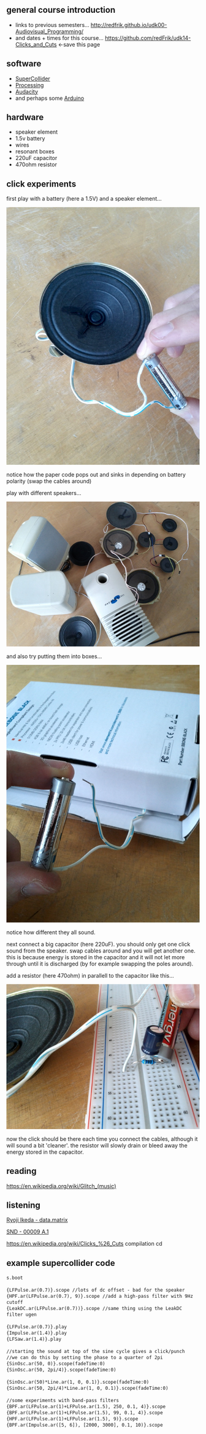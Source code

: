 general course introduction
--------------------

* links to previous semesters... <http://redfrik.github.io/udk00-Audiovisual_Programming/>
* and dates + times for this course... <https://github.com/redFrik/udk14-Clicks_and_Cuts> <-save this page


software
--

* [SuperCollider](http://supercollider.github.io/download.html)
* [Processing](http://processing.org)
* [Audacity](http://audacityteam.org)
* and perhaps some [Arduino](http://www.arduino.cc)


hardware
--

* speaker element
* 1.5v battery
* wires
* resonant boxes
* 220uF capacitor
* 470ohm resistor

click experiments
--

first play with a battery (here a 1.5V) and a speaker element...

![battery_speaker.jpg](battery_speaker.jpg?raw=true "battery_speaker.jpg")

notice how the paper code pops out and sinks in depending on battery polarity (swap the cables around)

play with different speakers...

![speakers.jpg](speakers.jpg?raw=true "speakers.jpg")

and also try putting them into boxes...

![speaker_box.jpg](speaker_box.jpg?raw=true "speaker_box.jpg")

notice how different they all sound.

next connect a big capacitor (here 220uF). you should only get one click sound from the speaker. swap cables around and you will get another one. this is because energy is stored in the capacitor and it will not let more through until it is discharged (by for example swapping the poles around).

add a resistor (here 470ohm) in parallell to the capacitor like this...

![filter.jpg](filter.jpg?raw=true "filter.jpg")

now the click should be there each time you connect the cables, although it will sound a bit 'cleaner'. the resistor will slowly drain or bleed away the energy stored in the capacitor.

reading
--

https://en.wikipedia.org/wiki/Glitch_(music)


listening
--

[Ryoji Ikeda - data.matrix](https://youtu.be/F5hhFMSAuf4)

[SND - 00009 A.1](https://youtu.be/EqCjyu9YjMs)

<https://en.wikipedia.org/wiki/Clicks_%26_Cuts> compilation cd

example supercollider code
--

```
s.boot

{LFPulse.ar(0.7)}.scope //lots of dc offset - bad for the speaker
{HPF.ar(LFPulse.ar(0.7), 9)}.scope //add a high-pass filter with 9Hz cutoff
{LeakDC.ar(LFPulse.ar(0.7))}.scope //same thing using the LeakDC filter ugen

{LFPulse.ar(0.7)}.play
{Impulse.ar(1.4)}.play
{LFSaw.ar(1.4)}.play

//starting the sound at top of the sine cycle gives a click/punch
//we can do this by setting the phase to a quarter of 2pi
{SinOsc.ar(50, 0)}.scope(fadeTime:0)
{SinOsc.ar(50, 2pi/4)}.scope(fadeTime:0)

{SinOsc.ar(50)*Line.ar(1, 0, 0.1)}.scope(fadeTime:0)
{SinOsc.ar(50, 2pi/4)*Line.ar(1, 0, 0.1)}.scope(fadeTime:0)

//some experiments with band-pass filters
{BPF.ar(LFPulse.ar(1)+LFPulse.ar(1.5), 250, 0.1, 4)}.scope
{BPF.ar(LFPulse.ar(1)+LFPulse.ar(1.5), 99, 0.1, 4)}.scope
{HPF.ar(LFPulse.ar(1)+LFPulse.ar(1.5), 9)}.scope
{BPF.ar(Impulse.ar([5, 6]), [2000, 3000], 0.1, 10)}.scope
```
